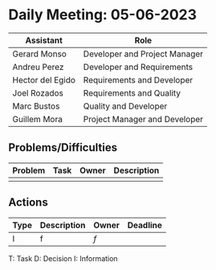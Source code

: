 # Daily Meeting: 05-06-2023

| Assistant        | Role                          |  
|------------------|-------------------------------|
| Gerard Monso     | Developer and Project Manager | 
| Andreu Perez     | Developer and Requirements    |
| Hector del Egido | Requirements and Developer    |  
| Joel Rozados     | Requirements and Quality      | 
| Marc Bustos      | Quality and Developer         |
| Guillem Mora     | Project Manager and Developer |

## Problems/Difficulties

| Problem | Task | Owner | Description |
|---------|------|-------|-------------|
|         |      |       |             |

## Actions

| Type | Description | Owner | Deadline   |
|------|-------------|-------|------------|
| I    | f           | _f_   |            |

T: Task
D: Decision
I: Information